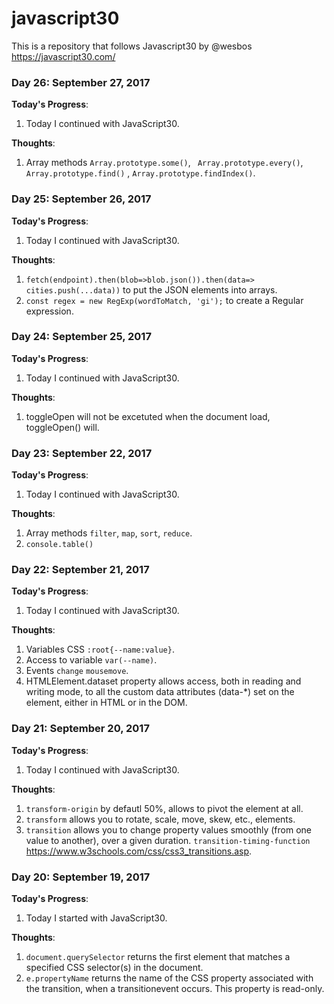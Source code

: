 # javascript30
This is a repository that follows Javascript30 by @wesbos https://javascript30.com/ 

### Day 26: September 27, 2017    

**Today's Progress**:   
1. Today I continued with JavaScript30.  

**Thoughts**:     
1. Array methods `Array.prototype.some()`, ` Array.prototype.every()`, `Array.prototype.find()` , `Array.prototype.findIndex()`.  
### Day 25: September 26, 2017    

**Today's Progress**:   
1. Today I continued with JavaScript30.  

**Thoughts**:     
1. `fetch(endpoint).then(blob=>blob.json()).then(data=> cities.push(...data))` to put the JSON elements into arrays.  
2. `const regex = new RegExp(wordToMatch, 'gi');` to create a Regular expression.  
### Day 24: September 25, 2017    

**Today's Progress**:   
1. Today I continued with JavaScript30.  

**Thoughts**:     
1. toggleOpen will not be excetuted when the document load, toggleOpen() will.  
### Day 23: September 22, 2017    

**Today's Progress**:   
1. Today I continued with JavaScript30.  

**Thoughts**:     
1. Array methods `filter`, `map`, `sort`, `reduce`.  
2. `console.table()`  
### Day 22: September 21, 2017    

**Today's Progress**:   
1. Today I continued with JavaScript30.  

**Thoughts**:     
1. Variables CSS `:root{--name:value}`.  
2. Access to variable `var(--name)`. 
3. Events `change` `mousemove`.
4. HTMLElement.dataset property allows access, both in reading and writing mode, to all the custom data attributes (data-*) set on the element, either in HTML or in the DOM.  
### Day 21: September 20, 2017    

**Today's Progress**:   
1. Today I continued with JavaScript30.  

**Thoughts**:     
1. `transform-origin` by defautl 50%, allows to pivot the element at all.  
2. `transform` allows you to rotate, scale, move, skew, etc., elements.  
3. `transition` allows you to change property values smoothly (from one value to another), over a given duration. `transition-timing-function` https://www.w3schools.com/css/css3_transitions.asp.  



### Day 20: September 19, 2017    

**Today's Progress**:   
1. Today I started with JavaScript30.  

**Thoughts**:     
1. `document.querySelector` returns the first element that matches a specified CSS selector(s) in the document.  
2. `e.propertyName` returns the name of the CSS property associated with the transition, when a transitionevent occurs. This property is read-only.  


